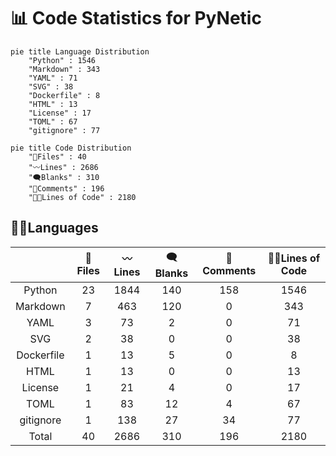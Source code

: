 
# 📊 Code Statistics for PyNetic

```mermaid
pie title Language Distribution
    "Python" : 1546
    "Markdown" : 343
    "YAML" : 71
    "SVG" : 38
    "Dockerfile" : 8
    "HTML" : 13
    "License" : 17
    "TOML" : 67
    "gitignore" : 77
```

<div class="right">

```mermaid
pie title Code Distribution
    "📝Files" : 40
    "〰️Lines" : 2686
    "🗨️Blanks" : 310
    "🙈Comments" : 196
    "👨‍💻Lines of Code" : 2180
```

</div>

## 👨‍💻Languages


||📝Files|〰️Lines|🗨️Blanks|🙈Comments|👨‍💻Lines of Code|
| :---: | :---: | :---: | :---: | :---: | :---: |
|Python|23|1844|140|158|1546|
|Markdown|7|463|120|0|343|
|YAML|3|73|2|0|71|
|SVG|2|38|0|0|38|
|Dockerfile|1|13|5|0|8|
|HTML|1|13|0|0|13|
|License|1|21|4|0|17|
|TOML|1|83|12|4|67|
|gitignore|1|138|27|34|77|
|Total|40|2686|310|196|2180|
